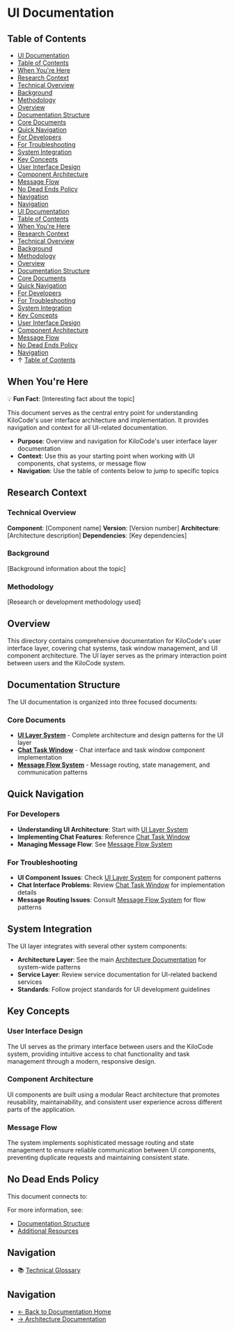 # UI Documentation

## Table of Contents
- [UI Documentation](#ui-documentation)
- [Table of Contents](#table-of-contents)
- [When You're Here](#when-youre-here)
- [Research Context](#research-context)
- [Technical Overview](#technical-overview)
- [Background](#background)
- [Methodology](#methodology)
- [Overview](#overview)
- [Documentation Structure](#documentation-structure)
- [Core Documents](#core-documents)
- [Quick Navigation](#quick-navigation)
- [For Developers](#for-developers)
- [For Troubleshooting](#for-troubleshooting)
- [System Integration](#system-integration)
- [Key Concepts](#key-concepts)
- [User Interface Design](#user-interface-design)
- [Component Architecture](#component-architecture)
- [Message Flow](#message-flow)
- [No Dead Ends Policy](#no-dead-ends-policy)
- [Navigation](#navigation)
- [Navigation](#navigation)
- [UI Documentation](#ui-documentation)
- [Table of Contents](#table-of-contents)
- [When You're Here](#when-youre-here)
- [Research Context](#research-context)
- [Technical Overview](#technical-overview)
- [Background](#background)
- [Methodology](#methodology)
- [Overview](#overview)
- [Documentation Structure](#documentation-structure)
- [Core Documents](#core-documents)
- [Quick Navigation](#quick-navigation)
- [For Developers](#for-developers)
- [For Troubleshooting](#for-troubleshooting)
- [System Integration](#system-integration)
- [Key Concepts](#key-concepts)
- [User Interface Design](#user-interface-design)
- [Component Architecture](#component-architecture)
- [Message Flow](#message-flow)
- [No Dead Ends Policy](#no-dead-ends-policy)
- [Navigation](#navigation)
- ↑ [Table of Contents](#table-of-contents)

## When You're Here

💡 **Fun Fact**: \[Interesting fact about the topic]

This document serves as the central entry point for understanding KiloCode's user interface
architecture and implementation. It provides navigation and context for all UI-related
documentation.

- **Purpose**: Overview and navigation for KiloCode's user interface layer documentation
- **Context**: Use this as your starting point when working with UI components, chat systems, or
  message flow
- **Navigation**: Use the table of contents below to jump to specific topics

## Research Context

### Technical Overview

**Component**: \[Component name]
**Version**: \[Version number]
**Architecture**: \[Architecture description]
**Dependencies**: \[Key dependencies]

### Background

\[Background information about the topic]

### Methodology

\[Research or development methodology used]

## Overview

This directory contains comprehensive documentation for KiloCode's user interface layer, covering
chat systems, task window management, and UI component architecture. The UI layer serves as the
primary interaction point between users and the KiloCode system.

## Documentation Structure

The UI documentation is organized into three focused documents:

### Core Documents

- **[UI Layer System](UI_LAYER_SYSTEM.md)** - Complete architecture and design patterns for the UI
  layer
- **[Chat Task Window](UI_CHAT_TASK_WINDOW.md)** - Chat interface and task window component
  implementation
- **[Message Flow System](UI_MESSAGE_FLOW_SYSTEM.md)** - Message routing, state management, and
  communication patterns

## Quick Navigation

### For Developers

- **Understanding UI Architecture**: Start with [UI Layer System](UI_LAYER_SYSTEM.md)
- **Implementing Chat Features**: Reference [Chat Task Window](UI_CHAT_TASK_WINDOW.md)
- **Managing Message Flow**: See [Message Flow System](UI_MESSAGE_FLOW_SYSTEM.md)

### For Troubleshooting

- **UI Component Issues**: Check [UI Layer System](UI_LAYER_SYSTEM.md) for component patterns
- **Chat Interface Problems**: Review [Chat Task Window](UI_CHAT_TASK_WINDOW.md) for implementation
  details
- **Message Routing Issues**: Consult [Message Flow System](UI_MESSAGE_FLOW_SYSTEM.md) for flow
  patterns

## System Integration

The UI layer integrates with several other system components:

- **Architecture Layer**: See the main [Architecture Documentation](../../docs/README.md) for
  system-wide patterns
- **Service Layer**: Review service documentation for UI-related backend services
- **Standards**: Follow project standards for UI development guidelines

## Key Concepts

### User Interface Design

The UI serves as the primary interface between users and the KiloCode system, providing intuitive
access to chat functionality and task management through a modern, responsive design.

### Component Architecture

UI components are built using a modular React architecture that promotes reusability,
maintainability, and consistent user experience across different parts of the application.

### Message Flow

The system implements sophisticated message routing and state management to ensure reliable
communication between UI components, preventing duplicate requests and maintaining consistent state.

## No Dead Ends Policy

This document connects to:

For more information, see:
- [Documentation Structure](../architecture/README.md)
- [Additional Resources](../tools/README.md)

## Navigation
- 📚 [Technical Glossary](../GLOSSARY.md)

## Navigation
- [← Back to Documentation Home](../../docs/README.md)
- [→ Architecture Documentation](../../docs/README.md)
